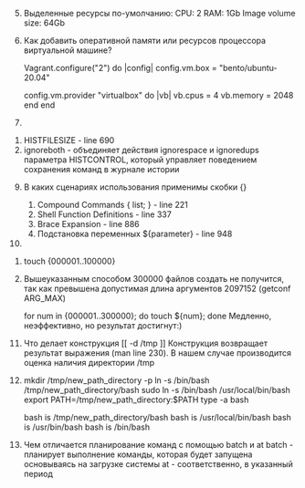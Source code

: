 5. Выделенные ресурсы по-умолчанию:
   CPU: 2
   RAM: 1Gb
   Image volume size: 64Gb

6. Как добавить оперативной памяти или ресурсов процессора виртуальной машине?

   Vagrant.configure("2") do |config|
     config.vm.box = "bento/ubuntu-20.04"

     config.vm.provider "virtualbox" do |vb|
       vb.cpus = 4
       vb.memory = 2048
     end
   end

8. 
  1) HISTFILESIZE - line 690
  2) ignoreboth - объединяет действия ignorespace и ignoredups параметра HISTCONTROL, который управляет поведением сохранения команд в журнале истории

9. В каких сценариях использования применимы скобки {}
   1) Compound Commands { list; } - line 221
   2) Shell Function Definitions - line 337
   3) Brace Expansion - line 886
   4) Подстановка переменных ${parameter} - line 948 

10.
  1) touch {000001..100000}
  2) Вышеуказанным способом 300000 файлов создать не получится, так как превышена допустимая длина аргументов 2097152 (getconf ARG_MAX)

     for num in {000001..300000}; do touch ${num}; done
     Медленно, неэффективно, но результат достигнут:)

11. Что делает конструкция [[ -d /tmp ]]
    Конструкция возвращает результат выражения (man line 230).
    В нашем случае производится оценка наличия директории /tmp

12. 
    mkdir /tmp/new_path_directory -p
    ln -s /bin/bash /tmp/new_path_directory/bash
    sudo ln -s /bin/bash /usr/local/bin/bash
    export PATH=/tmp/new_path_directory:$PATH
    type -a bash

    bash is /tmp/new_path_directory/bash
    bash is /usr/local/bin/bash
    bash is /usr/bin/bash
    bash is /bin/bash

13. Чем отличается планирование команд с помощью batch и at
    batch - планирует выполнение команды, которая будет запущена основываясь на загрузке системы
    at    - соответственно, в указанный период
